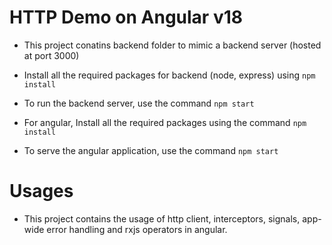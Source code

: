 # HTTP Demo on Angular v18

- This project conatins backend folder to mimic a backend server (hosted at port 3000)
- Install all the required packages for backend (node, express) using `npm install`
- To run the backend server, use the command `npm start`

- For angular, Install all the required packages using the command `npm install`
- To serve the angular application, use the command `npm start`

# Usages

- This project contains the usage of http client, interceptors, signals, app-wide error handling and rxjs operators in angular.
